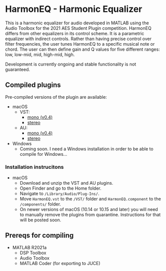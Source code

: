 # HarmonEQ - Harmonic Equalizer

This is a harmonic equalizer for audio developed in MATLAB using the Audio Toolbox for the 2021 AES Student Plugin competition.
HarmonEQ differs from other equalizers in its control scheme. It is a parametric equalizer with indirect controls.
Rather than having precise control over filter frequencies, the user tunes HarmonEQ to a specific musical note or chord.
The user can then define gain and Q values for five different ranges: low, low-mid, mid, high-mid, high.

Development is currently ongoing and stable functionality is not guaranteed.

## Compiled plugins
Pre-compiled versions of the plugin are available:
- macOS
  - VST:
    - [mono (v0.4)](https://github.com/malloyca/HarmonEQ/releases/download/v0.4/HarmonEQ_mono.vst.zip)
    - [stereo](https://github.com/malloyca/HarmonEQ/releases/download/v0.5/HarmonEQ.vst.zip)
  - AU:
    - [mono (v0.4)](https://github.com/malloyca/HarmonEQ/releases/download/v0.4/HarmonEQ_mono.component.zip)
    - [stereo](https://github.com/malloyca/HarmonEQ/releases/download/v0.5/HarmonEQ.component.zip)
- Windows
  - Coming soon. I need a Windows installation in order to be able to compile for Windows...

### Installation instrucitons
- macOS
  - Download and unzip the VST and AU plugins.
  - Open Finder and go to the Home folder.
  - Navigate to `/Library/Audio/Plug-Ins/`.
  - Move `HarmonEQ.vst` to the `/VST/` folder and `HarmonEQ.component` to the `/components/` folder.
  - On newer versions of macOS (10.14 or 10.15 and later) you will need to manually remove the plugins from quarantine. Instructions for that will be posted soon.

## Prereqs for compiling
- MATLAB R2021a
  - DSP Toolbox
  - Audio Toolbox
  - MATLAB Coder (for exporting to JUCE)
